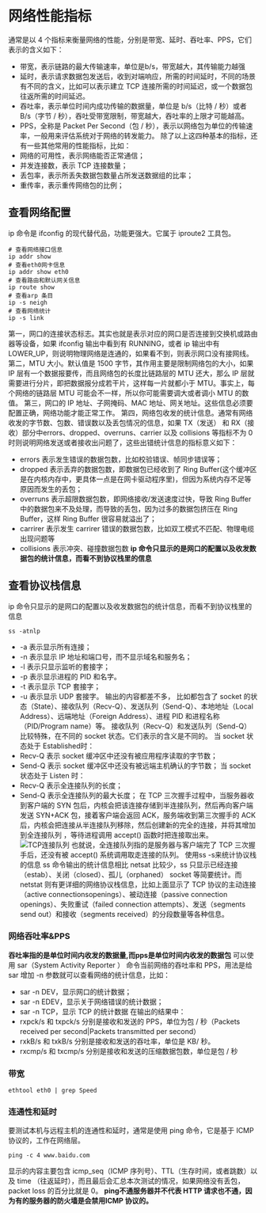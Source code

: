 # 网络性能指标
通常是以 4 个指标来衡量网络的性能，分别是带宽、延时、吞吐率、PPS，它们表示的含义如下：
- 带宽，表示链路的最大传输速率，单位是b/s，带宽越大，其传输能力越强
- 延时，表示请求数据包发送后，收到对端响应，所需的时间延时，不同的场景有不同的含义，比如可以表示建立 TCP 连接所需的时间延迟，或一个数据包往返所需的时间延迟。
- 吞吐率，表示单位时间内成功传输的数据量，单位是 b/s（比特 / 秒）或者 B/s（字节 / 秒），吞吐受带宽限制，带宽越大，吞吐率的上限才可能越高。
- PPS，全称是 Packet Per Second（包 / 秒），表示以网络包为单位的传输速率，一般用来评估系统对于网络的转发能力。
除了以上这四种基本的指标，还有一些其他常用的性能指标，比如：
- 网络的可用性，表示网络能否正常通信；
- 并发连接数，表示 TCP 连接数量；
- 丢包率，表示所丢失数据包数量占所发送数据组的比率；
- 重传率，表示重传网络包的比例；
## 查看网络配置
ip 命令是 ifconfig 的现代替代品，功能更强大。它属于 iproute2 工具包。
```shell
# 查看网络接口信息
ip addr show
# 查看eth0网卡信息
ip addr show eth0
# 查看路由和默认网关信息
ip route show
# 查看arp 条目
ip -s neigh
# 查看网络统计
ip -s link
```
第一，网口的连接状态标志。其实也就是表示对应的网口是否连接到交换机或路由器等设备，如果 ifconfig 输出中看到有 RUNNING，或者 ip 输出中有 LOWER_UP，则说明物理网络是连通的，如果看不到，则表示网口没有接网线。
第二，MTU 大小。默认值是 1500 字节，其作用主要是限制网络包的大小，如果 IP 层有一个数据报要传，而且网络包的长度比链路层的 MTU 还大，那么 IP 层就需要进行分片，即把数据报分成若干片，这样每一片就都小于 MTU。事实上，每个网络的链路层 MTU 可能会不一样，所以你可能需要调大或者调小 MTU 的数值。
第三，网口的 IP 地址、子网掩码、MAC 地址、网关地址。这些信息必须要配置正确，网络功能才能正常工作。
第四，网络包收发的统计信息。通常有网络收发的字节数、包数、错误数以及丢包情况的信息，如果 TX（发送） 和 RX（接收）部分中errors、dropped、overruns、carrier 以及 collisions 等指标不为 0 时则说明网络发送或者接收出问题了，这些出错统计信息的指标意义如下：
- errors 表示发生错误的数据包数，比如校验错误、帧同步错误等；
- dropped 表示丢弃的数据包数，即数据包已经收到了 Ring Buffer(这个缓冲区是在内核内存中，更具体一点是在网卡驱动程序里)，但因为系统内存不足等原因而发生的丢包；
- overruns 表示超限数据包数，即网络接收/发送速度过快，导致 Ring Buffer 中的数据包来不及处理，而导致的丢包，因为过多的数据包挤压在 Ring Buffer，这样 Ring Buffer 很容易就溢出了；
- carrirer 表示发生 carrirer 错误的数据包数，比如双工模式不匹配、物理电缆出现问题等
- collisions 表示冲突、碰撞数据包数
**ip 命令只显示的是网口的配置以及收发数据包的统计信息，而看不到协议栈里的信息**

## 查看协议栈信息
ip 命令只显示的是网口的配置以及收发数据包的统计信息，而看不到协议栈里的信息
```shell
ss -atnlp
```
- -a 表示显示所有连接；
- -n 表示显示 IP 地址和端口号，而不显示域名和服务名；
- -l 表示只显示监听的套接字；
- -p 表示显示进程的 PID 和名字。
- -t 表示显示 TCP 套接字；
- -u 表示显示 UDP 套接字。
输出的内容都差不多， 比如都包含了 socket 的状态（State）、接收队列（Recv-Q）、发送队列（Send-Q）、本地地址（Local Address）、远端地址（Foreign Address）、进程 PID 和进程名称（PID/Program name）等。
接收队列（Recv-Q）和发送队列（Send-Q）比较特殊，在不同的 socket 状态。它们表示的含义是不同的。
当 socket 状态处于 Established时：
- Recv-Q 表示 socket 缓冲区中还没有被应用程序读取的字节数；
- Send-Q 表示 socket 缓冲区中还没有被远端主机确认的字节数；
当 socket 状态处于 Listen 时：
- Recv-Q 表示全连接队列的长度；
- Send-Q 表示全连接队列的最大长度；
在 TCP 三次握手过程中，当服务器收到客户端的 SYN 包后，内核会把该连接存储到半连接队列，然后再向客户端发送 SYN+ACK 包，接着客户端会返回 ACK，服务端收到第三次握手的 ACK 后，内核会把连接从半连接队列移除，然后创建新的完全的连接，并将其增加到全连接队列 ，等待进程调用 accept() 函数时把连接取出来。
![TCP连接队列](https://cdn.jsdelivr.net/gh/zysok2023/cloudImg/blogs/picture/TCP连接队列.jpg)
也就说，全连接队列指的是服务器与客户端完了 TCP 三次握手后，还没有被 accept() 系统调用取走连接的队列。
使用ss -s来统计协议栈的信息
ss 命令输出的统计信息相比 netsat 比较少，ss 只显示已经连接（estab）、关闭（closed）、孤儿（orphaned） socket 等简要统计。而 netstat 则有更详细的网络协议栈信息，比如上面显示了 TCP 协议的主动连接（active connectionsopenings）、被动连接（passive connection openings）、失败重试（failed connection attempts）、发送（segments send out）和接收（segments received）的分段数量等各种信息。

### 网络吞吐率&PPS
**吞吐率指的是单位时间内收发的数据量,而pps是单位时间内收发的数据包**
可以使用 sar（System Activity Reporter ） 命令当前网络的吞吐率和 PPS，用法是给 sar 增加 -n 参数就可以查看网络的统计信息，比如：
- sar -n DEV，显示网口的统计数据；
- sar -n EDEV，显示关于网络错误的统计数据；
- sar -n TCP，显示 TCP 的统计数据
在输出的结果中：
- rxpck/s 和 txpck/s 分别是接收和发送的 PPS，单位为包 / 秒（Packets received per second|Packets transmitted per second）
- rxkB/s 和 txkB/s 分别是接收和发送的吞吐率，单位是 KB/ 秒。
- rxcmp/s 和 txcmp/s 分别是接收和发送的压缩数据包数，单位是包 / 秒

### 带宽
```shell
ethtool eth0 | grep Speed
```

### 连通性和延时
要测试本机与远程主机的连通性和延时，通常是使用 ping 命令，它是基于 ICMP 协议的，工作在网络层。
```shell
ping -c 4 www.baidu.com
```
显示的内容主要包含 icmp_seq（ICMP 序列号）、TTL（生存时间，或者跳数）以及 time （往返延时），而且最后会汇总本次测试的情况，如果网络没有丢包，packet loss 的百分比就是 0。
**ping不通服务器并不代表 HTTP 请求也不通，因为有的服务器的防火墙是会禁用ICMP 协议的。**

